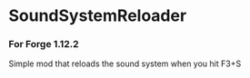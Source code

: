 # SoundSystemReloader

### For Forge 1.12.2

Simple mod that reloads the sound system when you hit F3+S
